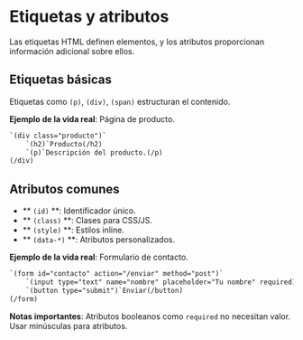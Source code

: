 # Etiquetas y atributos

Las etiquetas HTML definen elementos, y los atributos proporcionan información adicional sobre ellos.

## Etiquetas básicas

Etiquetas como ``(p)``, ``(div)``, ``(span)`` estructuran el contenido.

**Ejemplo de la vida real**: Página de producto.

```html
`(div class="producto")`
    `(h2)`Producto(/h2)
    `(p)`Descripción del producto.(/p)
(/div)
```

## Atributos comunes

- ** ``(id)`` **: Identificador único.
- ** ``(class)`` **: Clases para CSS/JS.
- ** ``(style)`` **: Estilos inline.
- ** ``(data-*)`` **: Atributos personalizados.

**Ejemplo de la vida real**: Formulario de contacto.

```html
`(form id="contacto" action="/enviar" method="post")`
    `(input type="text" name="nombre" placeholder="Tu nombre" required)`
    `(button type="submit")`Enviar(/button)
(/form)
```

**Notas importantes**: Atributos booleanos como `required` no necesitan valor. Usar minúsculas para atributos.